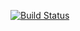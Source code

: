 [![Build Status](https://travis-ci.org/banevare/cse110_travis_ci.svg?branch=master)](https://travis-ci.org/banevare/cse110_travis_ci)